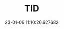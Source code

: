 ---
date: 23-01-06 11:10:26.627682
excerpt: TELEFONICA INVESTIGACION Y DESARROLLO SA
header:
  teaser: https://via.placeholder.com/200x200.png
order: 9
sidebar:
- image: https://via.placeholder.com/350x250.png
  image_alt: logo
  text: TBC
  title: Role
title: TID
---